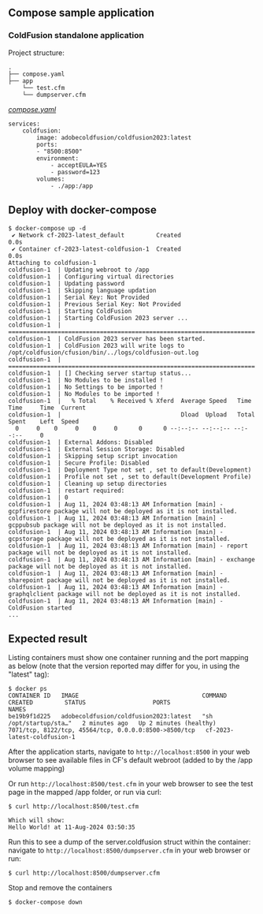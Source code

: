 ## Compose sample application
### ColdFusion standalone application

Project structure:
```
.
├── compose.yaml
├── app
    └── test.cfm
    └── dumpserver.cfm

```

[_compose.yaml_](compose.yaml)
```
services:
    coldfusion: 
        image: adobecoldfusion/coldfusion2023:latest
        ports:
        - "8500:8500"
        environment:
            - acceptEULA=YES
            - password=123
        volumes:
            - ./app:/app
```

## Deploy with docker-compose

```
$ docker-compose up -d
 ✔ Network cf-2023-latest_default         Created                                                                  0.0s
 ✔ Container cf-2023-latest-coldfusion-1  Created                                                                  0.0s
Attaching to coldfusion-1
coldfusion-1  | Updating webroot to /app
coldfusion-1  | Configuring virtual directories
coldfusion-1  | Updating password
coldfusion-1  | Skipping language updation
coldfusion-1  | Serial Key: Not Provided
coldfusion-1  | Previous Serial Key: Not Provided
coldfusion-1  | Starting ColdFusion
coldfusion-1  | Starting ColdFusion 2023 server ...
coldfusion-1  | ======================================================================
coldfusion-1  | ColdFusion 2023 server has been started.
coldfusion-1  | ColdFusion 2023 will write logs to /opt/coldfusion/cfusion/bin/../logs/coldfusion-out.log
coldfusion-1  | ======================================================================
coldfusion-1  | [] Checking server startup status...
coldfusion-1  | No Modules to be installed !
coldfusion-1  | No Settings to be imported !
coldfusion-1  | No Modules to be imported !
coldfusion-1  |   % Total    % Received % Xferd  Average Speed   Time    Time     Time  Current
coldfusion-1  |                                  Dload  Upload   Total   Spent    Left  Speed
  0     0    0     0    0     0      0      0 --:--:-- --:--:-- --:--:--     0
coldfusion-1  | External Addons: Disabled
coldfusion-1  | External Session Storage: Disabled
coldfusion-1  | Skipping setup script invocation
coldfusion-1  | Secure Profile: Disabled
coldfusion-1  | Deployment Type not set , set to default(Development)
coldfusion-1  | Profile not set , set to default(Development Profile)
coldfusion-1  | Cleaning up setup directories
coldfusion-1  | restart required:
coldfusion-1  | 0
coldfusion-1  | Aug 11, 2024 03:48:13 AM Information [main] - gcpfirestore package will not be deployed as it is not installed.
coldfusion-1  | Aug 11, 2024 03:48:13 AM Information [main] - gcppubsub package will not be deployed as it is not installed.
coldfusion-1  | Aug 11, 2024 03:48:13 AM Information [main] - gcpstorage package will not be deployed as it is not installed.
coldfusion-1  | Aug 11, 2024 03:48:13 AM Information [main] - report package will not be deployed as it is not installed.
coldfusion-1  | Aug 11, 2024 03:48:13 AM Information [main] - exchange package will not be deployed as it is not installed.
coldfusion-1  | Aug 11, 2024 03:48:13 AM Information [main] - sharepoint package will not be deployed as it is not installed.
coldfusion-1  | Aug 11, 2024 03:48:13 AM Information [main] - graphqlclient package will not be deployed as it is not installed.
coldfusion-1  | Aug 11, 2024 03:48:13 AM Information [main] - ColdFusion started
...
```

## Expected result

Listing containers must show one container running and the port mapping as below (note that the version reported may differ for you, in using the "latest" tag):
```
$ docker ps
CONTAINER ID   IMAGE                                   COMMAND                  CREATED         STATUS                   PORTS                                                   NAMES
be19b9f1d225   adobecoldfusion/coldfusion2023:latest   "sh /opt/startup/sta…"   2 minutes ago   Up 2 minutes (healthy)   7071/tcp, 8122/tcp, 45564/tcp, 0.0.0.0:8500->8500/tcp   cf-2023-latest-coldfusion-1
```

After the application starts, navigate to `http://localhost:8500` in your web browser to see available files in CF's default webroot (added to by the /app volume mapping)

Or run `http://localhost:8500/test.cfm` in your web browser to see the test page in the mapped /app folder, or run via curl:
```
$ curl http://localhost:8500/test.cfm

Which will show:
Hello World! at 11-Aug-2024 03:50:35
```
Run this to see a dump of the server.coldfusion struct within the container: navigate to `http://localhost:8500/dumpserver.cfm` in your web browser or run:
```
$ curl http://localhost:8500/dumpserver.cfm
```

Stop and remove the containers
```
$ docker-compose down
```